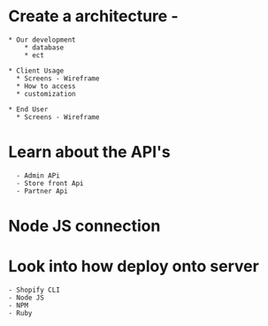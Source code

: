 

# Create a architecture -
    * Our development
        * database 
        * ect
        
    * Client Usage 
      * Screens - Wireframe
      * How to access
      * customization
      
    * End User
      * Screens - Wireframe
      
# Learn about the API's
   
      - Admin APi
      - Store front Api
      - Partner Api
      
 # Node JS connection
  
 # Look into how deploy onto server 
    - Shopify CLI
    - Node JS
    - NPM
    - Ruby
    
 
  
  
